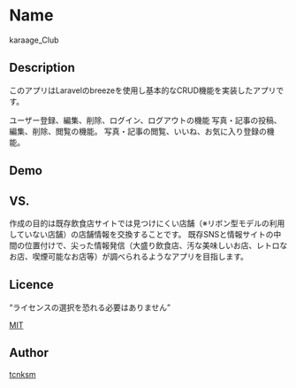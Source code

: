 Name
====

karaage_Club

## Description

このアプリはLaravelのbreezeを使用し基本的なCRUD機能を実装したアプリです。

ユーザー登録、編集、削除、ログイン、ログアウトの機能
写真・記事の投稿、編集、削除、閲覧の機能。
写真・記事の閲覧、いいね、お気に入り登録の機能。

## Demo

## VS. 

作成の目的は既存飲食店サイトでは見つけにくい店舗（※リボン型モデルの利用していない店舗）の店舗情報を交換することです。
既存SNSと情報サイトの中間の位置付けで、尖った情報発信（大盛り飲食店、汚な美味しいお店、レトロなお店、喫煙可能なお店等）が調べられるようなアプリを目指します。

## Licence

“ライセンスの選択を恐れる必要はありません”

[MIT](https://github.com/tcnksm/tool/blob/master/LICENCE)

## Author

[tcnksm](https://github.com/tcnksm)